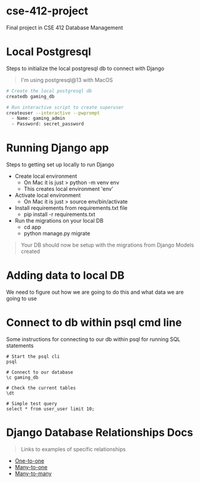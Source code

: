 # cse-412-project

Final project in CSE 412 Database Management

# Local Postgresql

Steps to initialize the local postgresql db to connect with Django

> I'm using postgresql@13 with MacOS

```bash
# Create the local postgresql db
createdb gaming_db

# Run interactive script to create superuser
createuser --interactive --pwprompt
  - Name: gaming_admin
  - Password: secret_password
```

# Running Django app

Steps to getting set up locally to run Django

- Create local environment
  - On Mac it is just > python -m venv env
  - This creates local environment 'env'
- Activate local environment
  - On Mac it is just > source env/bin/activate
- Install requirements from requirements.txt file
  - pip install -r requirements.txt
- Run the migrations on your local DB
  - cd app
  - python manage.py migrate

> Your DB should now be setup with the migrations from Django Models created

# Adding data to local DB

We need to figure out how we are going to do this and what data we are going to use

# Connect to db within psql cmd line

Some instructions for connecting to our db within psql for running SQL statements

```
# Start the psql cli
psql

# Connect to our database
\c gaming_db

# Check the current tables
\dt

# Simple test query
select * from user_user limit 10;
```

# Django Database Relationships Docs

> Links to examples of specific relationships

- [One-to-one](https://docs.djangoproject.com/en/4.0/topics/db/examples/one_to_one/)
- [Many-to-one](https://docs.djangoproject.com/en/4.0/topics/db/examples/many_to_one/)
- [Many-to-many](https://docs.djangoproject.com/en/4.0/topics/db/examples/many_to_many/)
